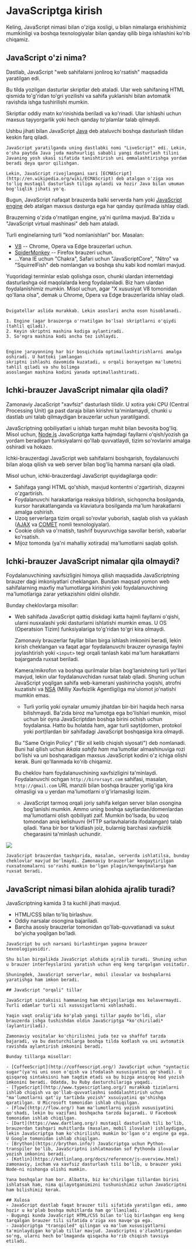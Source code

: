 # JavaScriptga kirish

Keling, JavaScript nimasi bilan o'ziga xosligi, u bilan nimalarga erishishimiz mumkinligi va boshqa texnologiyalar bilan qanday qilib birga ishlashini ko'rib chiqamiz.

## JavaScript o'zi nima?

Dastlab, JavaScript "web sahifalarni jonliroq ko'rsatish" maqsadida yaratilgan edi.

Bu tilda yozilgan dasturlar skriptlar deb ataladi. Ular web sahifaning HTML qismida to'g'ridan to'gri yozilishi va sahifa yuklanishi bilan avtomatik ravishda ishga tushirilishi mumkin.

Skriptlar oddiy matn ko'rinishida beriladi va ko'rinadi. Ular ishlashi uchun maxsus tayyorgarlik yoki hech qanday to'plamlar talab qilmaydi.

Ushbu jihati bilan JavaScript [Java](https://en.wikipedia.org/wiki/Java_(programming_language)) deb ataluvchi boshqa dasturlash tilidan keskin farq qiladi.

```smart header="Nima uchun JavaScript deb nomlanadi?"
JavaScript yaratilganda uning dastlabki nomi "LiveScript" edi. Lekin, o'sha paytda Java juda mashxurligi sababli yangi dasturlash tilini Javaning yosh ukasi sifatida tanishtirish uni ommalashtirishga yordam beradi deya qaror qilishgan.

Lekin, JavaScript rivojlangani sari [ECMAScript](http://en.wikipedia.org/wiki/ECMAScript) deb atalgan o'ziga xos to'liq mustaqil dasturlash tiliga aylandi va hozir Java bilan umuman bog'liqlik jihati yo'q. 
```

Bugun, JavaScript nafaqat brauzerda balki serverda ham yoki [JavaScript engine](https://en.wikipedia.org/wiki/JavaScript_engine) deb atalgan maxsus dasturga ega har qanday qurilmada ishlay oladi. 

Brauzerning o'zida o'rnatilgan engine, ya'ni qurilma mavjud. Ba'zida u "JavaScript virtual mashinasi" deb ham ataladi.

Turli enginelarning turli "kod nomlanishlari" bor. Masalan:

- [V8](https://en.wikipedia.org/wiki/V8_(JavaScript_engine)) -- Chrome, Opera va Edge brauzerlari uchun.
- [SpiderMonkey](https://en.wikipedia.org/wiki/SpiderMonkey) -- Firefox brauzeri uchun.
- ...Yana IE uchun "Chakra", Safari uchun "JavaScriptCore", "Nitro" va "SquirrelFish" deb
nomlangan va boshqa shu kabi kod nomlari mavjud. 

Yuqoridagi terminlar eslab qolishga oson, chunki ulardan internetdagi dasturlashga oid maqolalarda keng foydalaniladi. Biz ham ulardan foydalanishimiz mumkin. Misol uchun, agar "X xususiyat V8 tomonidan qo'llana olsa", demak u Chrome, Opera va Edge brauzerlarida ishlay oladi.

```smart header="Dvigatellar qanday ishlaydi?"

Dvigatellar aslida murakkab. Lekin asoslari ancha oson hisoblanadi.

1. Engine (agar brauzerga o'rnatilgan bo'lsa) skriptlarni o'qiydi (tahlil qiladi).
2. Keyin skriptni mashina kodiga aylantiradi.
3. So'ngra mashina kodi ancha tez ishlaydi.


Engine jarayonning har bir bosqichida optimallashtirishlarni amalga oshiradi. U hattoki jamlangan 
skriptni ishlashi davomida kuzatadi, u orqali borayotgan ma'lumotni tahlil qiladi va shu bilimga
asoslangan mashina kodini yanada optimallashtiradi.
```

## Ichki-brauzer JavaScript nimalar qila oladi?

Zamonaviy JacaScript "xavfsiz" dasturlash tilidir. U xotira yoki CPU (Central Processing Unit) ga past daraja bilan kirishni ta'minlamaydi, chunki u dastlab uni talab qilmaydigan brauzerlar uchun yaratilgandi. 

JavaScriptning qobiliyatlari u ishlab turgan muhit bilan bevosita bog'liq. Misol uchun, [Node.js](https://wikipedia.org/wiki/Node.js) JavaScriptga katta hajmdagi fayllarni o'qish/yozish ga yordam beradigan funksiyalarni qo'llab quvvatlaydi, tizim so'rovlarini amalga oshiradi va hokazo.

Ichki-brauzerdagi JavaScript web sahifalarni boshqarish, foydalanuvchi bilan aloqa qilish va web 
server bilan bog'liq hamma narsani qila oladi.

Misol uchun, ichki-brauzerdagi JavaScript quyidagilarga qodir:

- Sahifaga yangi HTML qo'shish, mavjud kontentni o'zgartirish, dizaynni o'zgartirish.
- Foydalanuvchi harakatlariga reaksiya bildirish, sichqoncha bosilganda, kursor harakatlanganda va klaviatura bosilganda ma'lum harakatlarni amalga oshirish.
- Uzoq serverlarga tizim orqali so'rovlar yuborish, saqlab olish va yuklash ([AJAX](https://en.wikipedia.org/wiki/Ajax_(programming)) va [COMET](https://en.wikipedia.org/wiki/Comet_(programming)) nomli texnologiyalar).
- Cookie olish va o'rnatish, tashrif buyuruvchiga savollar berish, xabarlar ko'rsatish.
- Mijoz tomonda (ya'ni mahalliy xotirada) ma'lumotlarni saqlab qolish.

## Ichki-brauzer JavaScript nimalar qila olmaydi?

Foydalanuvchining xavfsizligini himoya qilish maqsadida JavaScriptning brauzer dagi imkoniyatlari cheklangan. Bundan maqsad yomon web sahifalarning maxfiy ma'lumotlarga kirishini yoki foydalanuvchining ma'lumotlariga zarar yetkazishini oldini olishdir.

Bunday cheklovlarga misollar:

- Web sahifada JavaScript qattiq diskdagi katta hajmli fayllarni o'qishi, ularni nusxalashi 
 yoki dasturlarni ishlatishi mumkin emas. U OS (Operatsion Tizim) funksiyalariga to'g'ridan to'gri 
 kira olmaydi.

     Zamonaviy brauzerlar fayllar bilan birga ishlash imkonini beradi, lekin kirish cheklangan va faqat agar foydalanuvchi brauzer oynasiga faylni joylashtirish yoki `<input>` tegi orqali tanlash kabi ma'lum harakatlarni bajarganda ruxsat beriladi.

     Kamera/mikrofon va boshqa qurilmalar bilan bog'lanishning turli yo'llari mavjud, lekin ular foydalanuvchidan ruxsat talab qiladi. Shuning uchun JavaScript yoqilgan sahifa web-kamerani yashirincha yoqishi, atrofni kuzatishi va [NSA](https://en.wikipedia.org/wiki/National_Security_Agency) (Milliy Xavfsizlik Agentligi)ga ma'ulomot jo'natishi mumkin emas.


     - Turli yorliq yoki oynalar umumiy jihatdan bir-biri haqida hech narsa bilishmaydi. Ba'zida biroz ma'lumotga ega bo'lishlari mumkin, misol uchun bir oyna JavaScriptdan boshqa birini ochish uchun foydalansa. Hatto bu holatda ham, agar turli sayt(domen, protokol yoki port)lardan bir sahifadagi JavaScript boshqasiga kira olmaydi.

     Bu "Same Origin Policy" ("Bir xil kelib chiqish siyosati") deb nomlanadi. Buni hal qilish uchun *ikkala sahifa ham* ma'lumotlar almashinuviga rozi bo'lishi va uni boshqaradigan maxsus JavaScript kodini o'z ichiga olishi kerak. Buni qo'llanmada ko'rib chiqamiz.

     Bu cheklov ham foydalanuvchining xavfsizligini ta'minlaydi. Foydalanuvchi ochgan `http://birorsayt.com` sahifasi, masalan, `http://gmail.com` URL manzili bilan boshqa brauzer yorlig'iga kira olmasligi va u yerdan ma'lumotlarni o'g'irlamasligi lozim.
     
     - JavaScript tarmoq orqali joriy sahifa kelgan server bilan osongina bog'lanishi mumkin. Ammo uning boshqa saytlardan/domenlardan ma'lumotlarni olish qobiliyati zaif. Mumkin bo'lsada, bu uzoq tomondan aniq kelishuvni (HTTP sarlavhalarida ifodalangan) talab qiladi. Yana bir bor ta'kidlash joiz, bularnig barchasi xavfsizlik chegarasini ta'minlash uchundir.

![](limitations.svg)

    JavaScript brauzerdan tashqarida, masalan, serverda ishlatilsa, bunday cheklovlar mavjud bo'lmaydi. Zamonaviy brauzerlar kengaytirilgan ruxsatnomalarni so'rashi mumkin bo'lgan plagin/kengaytmalarga ham ruxsat beradi.
    
## JavaScript nimasi bilan alohida ajralib turadi?

JavaScriptning kamida 3 ta kuchli jihati mavjud.

+ HTML/CSS bilan to'liq birlashuv.
+ Oddiy narsalar osongina bajariladi.
+ Barcha asosiy brauzerlar tomonidan qo'llab-quvvatlanadi va sukut bo'yicha yoqilgan bo'ladi.
```
JavaScript bu uch narsani birlashtirgan yagona brauzer texnologiyasidir.

Shu bilan birgalikda JavaScript alohida ajralib turadi. Shuning uchun u brauzer interfeyslarini yaratish uchun eng keng tarqalgan vositadir.

Shuningdek, JavaScript serverlar, mobil ilovalar va boshqalarni yaratishga ham imkon beradi.

## JavaScript "orqali" tillar

JavaScript sintaksisi hammaning ham ehtiyojlariga mos kelavermaydi. Turli odamlar turli xil xususiyatlarni xohlashadi.

Yaqin vaqt oralig'ida ko'plab yangi tillar paydo bo'ldi, ular brauzerda ishga tushishdan oldin JavaScriptga *ko'chiriladi* (aylantiriladi).

Zamonaviy vositalar ko'chirilishni juda tez va shaffof tarzda bajaradi, va bu dasturchilarga boshqa tilda kodlash va uni avtomatik ravishda aylantirish imkonini beradi.

Bunday tillarga misollar:

- [CoffeeScript](http://coffeescript.org/) JavaScript uchun "syntactic sugar"(ya'ni uni oson o'qish va ifodalash xususiyatini qo'shadi). U qisqaroq sintaksisni ham taqdim etadi va bu bizga aniqroq kod yozish imkonini beradi. Odatda, bu Ruby dasturchilariga yoqadi.
- [TypeScript](http://www.typescriptlang.org/) murakkab tizimlarni ishlab chiqish va qo'llab-quvvatlashni soddalashtirish uchun "ma'lumotlarni qat'iy tartibda yozish" xusuiyatini qo'shishga qaratilgan. U Microsoft tomonidan ishlab chiqilgan.
- [Flow](http://flow.org/) ham ma'lumotlarni yozish xususiyatini qo'shadi, lekin bu vazifani boshqacha tarzda bajaradi. U Facebook tomonidan ishlab chiqilgan.
- [Dart](https://www.dartlang.org/) mustaqil dasturlash tili boʻlib, brauzerdan tashqari muhitlarda (masalan, mobil ilovalar) ishlaydigan, lekin JavaScriptga ham ko'chirilishi mumkin bo'lgan o'z engine ga ega. U Google tomonidan ishlab chiqilgan.
- [Brython](https://brython.info/) JavaScriptga uchun Python-transpiler bo'lib, JavaScriptni ishlatmasdan sof Pythonda ilovalar yozish imkonini beradi.
- [Kotlin](https://kotlinlang.org/docs/reference/js-overview.html) zamonaviy, ixcham va xavfsiz dasturlash tili bo'lib, u brauzer yoki Node-ni nishonga olishi mumkin.

Yana boshqalar ham bor. Albatta, biz ko'chirilgan tillardan birini ishlatsak ham, nima qilayotganimizni tushunishimiz uchun JavaScriptni ham bilishimiz kerak.

## Xulosa
- JavaScript dastlab faqat brauzer tili sifatida yaratilgan edi, ammo hozir u ko'plab boshqa muhitlarda ham qo'llaniladi.
- Bugungi kunda JavaScript HTML/CSS bilan to'liq birlashgan eng keng tarqalgan brauzer tili sifatida oʻziga xos mavqe'ga ega.
- JavaScriptga "transpiled" qilingan va ma'lum xususiyatlarni ta'minlaydigan ko'plab tillar mavjud. JavaScriptni o'zlashtirgandan so'ng, ularni hech bo'lmaganda qisqacha ko'rib chiqish tavsiya etiladi.
